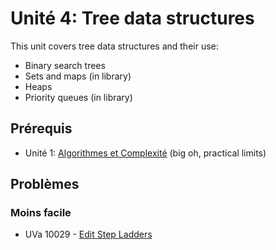 # Unité 4: Tree data structures
This unit covers tree data structures and their use:
- Binary search trees
- Sets and maps (in library)
- Heaps
- Priority queues (in library)

## Prérequis
- Unité 1: [Algorithmes et Complexité](../01-complexity/README-fr.md) (big oh, practical limits)

## Problèmes

### Moins facile
- UVa 10029 - [Edit Step Ladders](https://uva.onlinejudge.org/external/100/10029.pdf)
